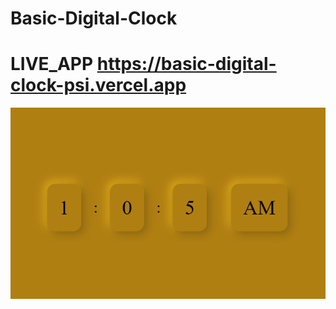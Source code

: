 # Basic-Digital-Clock

# LIVE_APP  https://basic-digital-clock-psi.vercel.app

![Alt text](<assets/Screenshot 2023-06-28 010008.png>)


